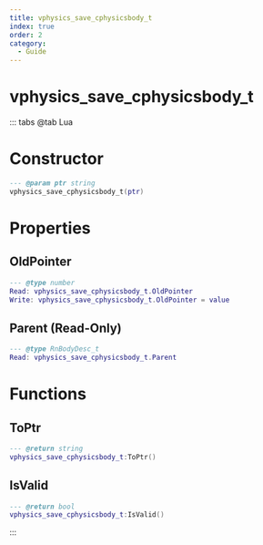 ```yaml
---
title: vphysics_save_cphysicsbody_t
index: true
order: 2
category:
  - Guide
---
```


# vphysics_save_cphysicsbody_t

::: tabs
@tab Lua
# Constructor
```lua
--- @param ptr string
vphysics_save_cphysicsbody_t(ptr)
```
# Properties
## OldPointer 
```lua
--- @type number
Read: vphysics_save_cphysicsbody_t.OldPointer
Write: vphysics_save_cphysicsbody_t.OldPointer = value
```
## Parent (Read-Only)
```lua
--- @type RnBodyDesc_t
Read: vphysics_save_cphysicsbody_t.Parent
```
# Functions
## ToPtr
```lua
--- @return string
vphysics_save_cphysicsbody_t:ToPtr()
```
## IsValid
```lua
--- @return bool
vphysics_save_cphysicsbody_t:IsValid()
```

:::